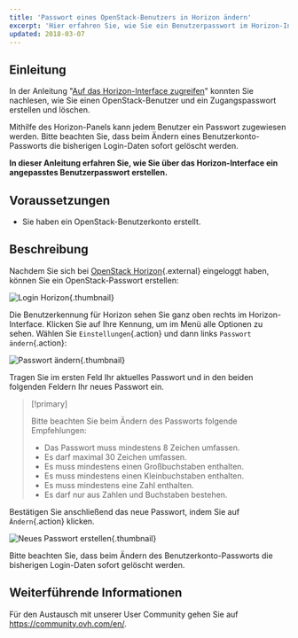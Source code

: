 ```yaml
---
title: 'Passwort eines OpenStack-Benutzers in Horizon ändern'
excerpt: 'Hier erfahren Sie, wie Sie ein Benutzerpasswort im Horizon-Interface ändern.'
updated: 2018-03-07
---
```


## Einleitung

In der Anleitung "[Auf das Horizon-Interface zugreifen](introducing_horizon1.)" konnten Sie nachlesen, wie Sie einen OpenStack-Benutzer und ein Zugangspasswort erstellen und löschen.

Mithilfe des Horizon-Panels kann jedem Benutzer ein Passwort zugewiesen werden. Bitte beachten Sie, dass beim Ändern eines Benutzerkonto-Passworts die bisherigen Login-Daten sofort gelöscht werden.

**In dieser Anleitung erfahren Sie, wie Sie über das Horizon-Interface ein angepasstes Benutzerpasswort erstellen.**

## Voraussetzungen

- Sie haben ein OpenStack-Benutzerkonto erstellt.

## Beschreibung

Nachdem Sie sich bei [OpenStack Horizon](https://horizon.cloud.ovh.net){.external} eingeloggt haben, können Sie ein OpenStack-Passwort erstellen:

![Login Horizon](1_H_login_window.png){.thumbnail}

Die Benutzerkennung für Horizon sehen Sie ganz oben rechts im Horizon-Interface. Klicken Sie auf Ihre Kennung, um im Menü alle Optionen zu sehen.
Wählen Sie `Einstellungen`{.action} und dann links `Passwort ändern`{.action}:

![Passwort ändern](2_H_pass_change_option.png){.thumbnail}

Tragen Sie im ersten Feld Ihr aktuelles Passwort und in den beiden folgenden Feldern Ihr neues Passwort ein.

> [!primary]
>
> Bitte beachten Sie beim Ändern des Passworts folgende Empfehlungen:
 >
> - Das Passwort muss mindestens 8 Zeichen umfassen.
> - Es darf maximal 30 Zeichen umfassen.
> - Es muss mindestens einen Großbuchstaben enthalten.
> - Es muss mindestens einen Kleinbuchstaben enthalten.
> - Es muss mindestens eine Zahl enthalten.
> - Es darf nur aus Zahlen und Buchstaben bestehen.
>

Bestätigen Sie anschließend das neue Passwort, indem Sie auf `Ändern`{.action} klicken.

![Neues Passwort erstellen](3_H_set_new_passord.png){.thumbnail}

Bitte beachten Sie, dass beim Ändern des Benutzerkonto-Passworts die bisherigen Login-Daten sofort gelöscht werden.

## Weiterführende Informationen

Für den Austausch mit unserer User Community gehen Sie auf <https://community.ovh.com/en/>.
